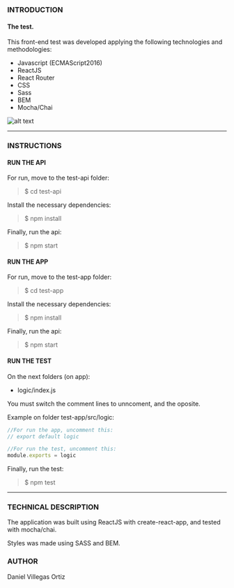 ### **INTRODUCTION**

####  **The test.**

This front-end test was developed applying the following technologies and methodologies:

+ Javascript (ECMAScript2016)
+ ReactJS
+ React Router 
+ CSS
+ Sass
+ BEM
+ Mocha/Chai

![alt text](https://davidmles.com/wp-content/uploads/2017/02/html-css-js-768x427.png "technologies")

---

### **INSTRUCTIONS**

#### **RUN THE API**

For run, move to the test-api folder:

> $ cd test-api

Install the necessary dependencies:

> $ npm install

Finally, run the api:

> $ npm start

#### **RUN THE APP**

For run, move to the test-app folder:

> $ cd test-app

Install the necessary dependencies:

> $ npm install

Finally, run the api:

> $ npm start

#### **RUN THE TEST**

On the next folders (on app):

+ logic/index.js

You must switch the comment lines to unncoment, and the oposite.

Example on folder test-app/src/logic:
```javascript
//For run the app, uncomment this:
// export default logic

//For run the test, uncomment this:
module.exports = logic
```

Finally, run the test:

> $ npm test

---

### **TECHNICAL DESCRIPTION**

The application was built using ReactJS with create-react-app, and tested with mocha/chai. 

Styles was made using SASS and BEM.

### **AUTHOR**
Daniel Villegas Ortiz
